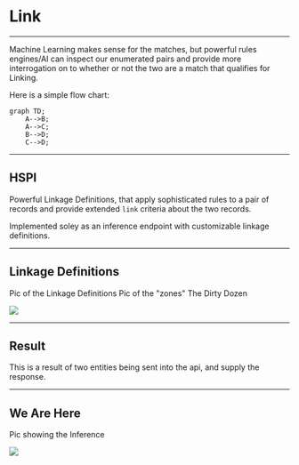 <!-- .slide: data-background="#00bbb1" -->
# Link <!-- .element: class="r-fit-text" -->

---

Machine Learning makes sense for the matches, but powerful rules engines/AI can inspect our enumerated pairs and provide more interrogation on to whether or not the two are a match that qualifies for Linking.

Here is a simple flow chart:

```mermaid
graph TD;
    A-->B;
    A-->C;
    B-->D;
    C-->D;
```

---
<!-- .slide: data-background="#00bbb1" -->

## HSPI

Powerful Linkage Definitions, that apply sophisticated rules to a pair of records and provide extended `link` criteria about the two records.

Implemented soley as an inference endpoint with customizable linkage definitions.


---
<!-- .slide: data-background="#00bbb1" -->
## Linkage Definitions

Pic of the Linkage Definitions
Pic of the "zones"
The Dirty Dozen

<img src="{{asset_folder}}/pholder.png" />


---
<!-- .slide: data-background="#00bbb1" -->

## Result
This is a result of two entities being sent into the api, and supply the response.

---
<!-- .slide: data-background="#00bbb1" -->

## We Are Here

Pic showing the Inference

 <img src="{{asset_folder}}/pholder.png" />

